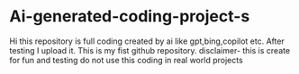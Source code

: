 # Ai-generated-coding-project-s
Hi this repository is full coding created by ai like gpt,bing,copilot etc. After testing I upload it. This is my fist github repository. disclaimer- this is create for fun and testing do not use this coding in real world projects
